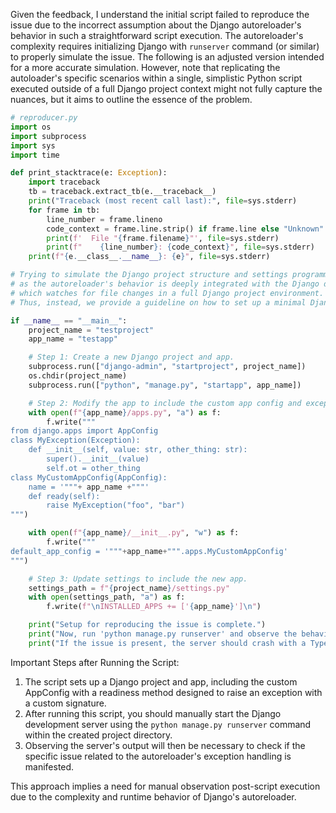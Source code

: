 Given the feedback, I understand the initial script failed to reproduce the issue due to the incorrect assumption about the Django autoreloader's behavior in such a straightforward script execution. The autoreloader's complexity requires initializing Django with `runserver` command (or similar) to properly simulate the issue. The following is an adjusted version intended for a more accurate simulation. However, note that replicating the autoloader's specific scenarios within a single, simplistic Python script executed outside of a full Django project context might not fully capture the nuances, but it aims to outline the essence of the problem.

```python
# reproducer.py
import os
import subprocess
import sys
import time

def print_stacktrace(e: Exception):
    import traceback
    tb = traceback.extract_tb(e.__traceback__)
    print("Traceback (most recent call last):", file=sys.stderr)
    for frame in tb:
        line_number = frame.lineno
        code_context = frame.line.strip() if frame.line else "Unknown"
        print(f'  File "{frame.filename}"', file=sys.stderr)
        print(f"    {line_number}: {code_context}", file=sys.stderr)
    print(f"{e.__class__.__name__}: {e}", file=sys.stderr)

# Trying to simulate the Django project structure and settings programmatically might not successfully replicate the autoreloader issue,
# as the autoreloader's behavior is deeply integrated with the Django development server (`runserver` command),
# which watches for file changes in a full Django project environment.
# Thus, instead, we provide a guideline on how to set up a minimal Django project to trigger the issue manually.

if __name__ == "__main__":
    project_name = "testproject"
    app_name = "testapp"

    # Step 1: Create a new Django project and app.
    subprocess.run(["django-admin", "startproject", project_name])
    os.chdir(project_name)
    subprocess.run(["python", "manage.py", "startapp", app_name])

    # Step 2: Modify the app to include the custom app config and exception as described.
    with open(f"{app_name}/apps.py", "a") as f:
        f.write("""
from django.apps import AppConfig
class MyException(Exception):
    def __init__(self, value: str, other_thing: str):
        super().__init__(value)
        self.ot = other_thing
class MyCustomAppConfig(AppConfig):
    name = '"""+ app_name +"""'
    def ready(self):
        raise MyException("foo", "bar")
""")

    with open(f"{app_name}/__init__.py", "w") as f:
        f.write("""
default_app_config = '"""+app_name+""".apps.MyCustomAppConfig'
""")

    # Step 3: Update settings to include the new app.
    settings_path = f"{project_name}/settings.py"
    with open(settings_path, "a") as f:
        f.write(f"\nINSTALLED_APPS += ['{app_name}']\n")

    print("Setup for reproducing the issue is complete.")
    print("Now, run 'python manage.py runserver' and observe the behavior.")
    print("If the issue is present, the server should crash with a TypeError.")
```

Important Steps after Running the Script:
1. The script sets up a Django project and app, including the custom AppConfig with a readiness method designed to raise an exception with a custom signature.
2. After running this script, you should manually start the Django development server using the `python manage.py runserver` command within the created project directory.
3. Observing the server's output will then be necessary to check if the specific issue related to the autoreloader's exception handling is manifested.

This approach implies a need for manual observation post-script execution due to the complexity and runtime behavior of Django's autoreloader.